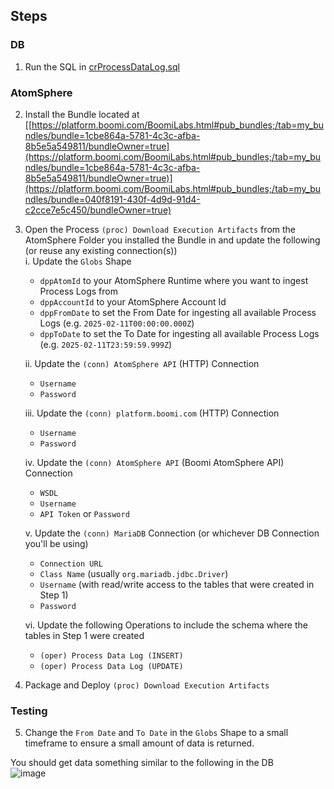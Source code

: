 ## Steps
### DB
1. Run the SQL in [crProcessDataLog.sql](https://github.com/p-hatz/boomiProcessMetricsImport/blob/main/crProcessDataLog.sql)
### AtomSphere
2. Install the Bundle located at [[https://platform.boomi.com/BoomiLabs.html#pub_bundles;/tab=my_bundles/bundle=1cbe864a-5781-4c3c-afba-8b5e5a549811/bundleOwner=true](https://platform.boomi.com/BoomiLabs.html#pub_bundles;/tab=my_bundles/bundle=1cbe864a-5781-4c3c-afba-8b5e5a549811/bundleOwner=true)](https://platform.boomi.com/BoomiLabs.html#pub_bundles;/tab=my_bundles/bundle=040f8191-430f-4d9d-91d4-c2cce7e5c450/bundleOwner=true)
3. Open the Process `(proc) Download Execution Artifacts` from the AtomSphere Folder you installed the Bundle in and update the following (or reuse any existing connection(s))<br>
    i. Update the `Globs` Shape
   * `dppAtomId` to your AtomSphere Runtime where you want to ingest Process Logs from
   * `dppAccountId` to your AtomSphere Account Id
   * `dppFromDate` to set the From Date for ingesting all available Process Logs (e.g. `2025-02-11T00:00:00.000Z`)
   * `dppToDate` to set the To Date for ingesting all available Process Logs (e.g. `2025-02-11T23:59:59.999Z`)
     
    ii. Update the `(conn) AtomSphere API` (HTTP) Connection
   * `Username`
   * `Password`

    iii. Update the `(conn) platform.boomi.com` (HTTP) Connection
   * `Username`
   * `Password`
  
    iv. Update the `(conn) AtomSphere API` (Boomi AtomSphere API) Connection
   * `WSDL`
   * `Username`
   * `API Token` or `Password`
  
    v. Update the `(conn) MariaDB` Connection (or whichever DB Connection you'll be using)
   * `Connection URL`
   * `Class Name` (usually `org.mariadb.jdbc.Driver`)
   * `Username` (with read/write access to the tables that were created in Step 1)
   * `Password`

   vi. Update the following Operations to include the schema where the tables in Step 1 were created
   * `(oper) Process Data Log (INSERT)`
   * `(oper) Process Data Log (UPDATE)`  
4. Package and Deploy `(proc) Download Execution Artifacts`

### Testing
5. Change the `From Date` and `To Date` in the `Globs` Shape to a small timeframe to ensure a small amount of data is returned.

You should get data something similar to the following in the DB<br>
![image](https://github.com/user-attachments/assets/7bea2966-fb02-4591-899e-8f2af8e85d4d)
